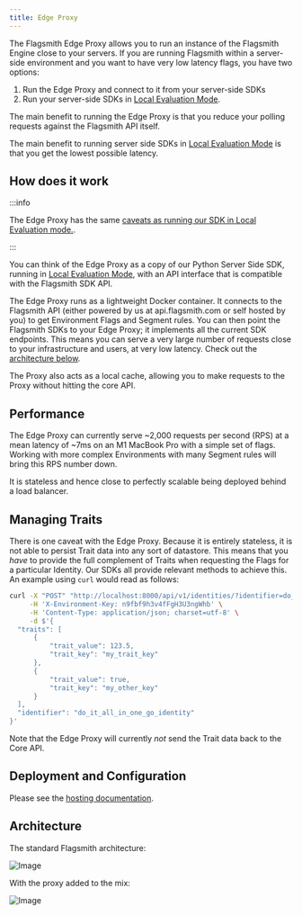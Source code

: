 ```yaml
---
title: Edge Proxy
---
```


The Flagsmith Edge Proxy allows you to run an instance of the Flagsmith Engine close to your servers. If you are running
Flagsmith within a server-side environment and you want to have very low latency flags, you have two options:

1. Run the Edge Proxy and connect to it from your server-side SDKs
2. Run your server-side SDKs in [Local Evaluation Mode](/clients/overview#local-evaluation).

The main benefit to running the Edge Proxy is that you reduce your polling requests against the Flagsmith API itself.

The main benefit to running server side SDKs in [Local Evaluation Mode](/clients/overview#local-evaluation) is that you
get the lowest possible latency.

## How does it work

:::info

The Edge Proxy has the same [caveats as running our SDK in Local Evaluation mode.](/clients/overview#local-evaluation).

:::

You can think of the Edge Proxy as a copy of our Python Server Side SDK, running in
[Local Evaluation Mode](/clients/overview#local-evaluation), with an API interface that is compatible with the Flagsmith
SDK API.

The Edge Proxy runs as a lightweight Docker container. It connects to the Flagsmith API (either powered by us at
api.flagsmith.com or self hosted by you) to get Environment Flags and Segment rules. You can then point the Flagsmith
SDKs to your Edge Proxy; it implements all the current SDK endpoints. This means you can serve a very large number of
requests close to your infrastructure and users, at very low latency. Check out the [architecture below](#architecture).

The Proxy also acts as a local cache, allowing you to make requests to the Proxy without hitting the core API.

## Performance

The Edge Proxy can currently serve ~2,000 requests per second (RPS) at a mean latency of ~7ms on an M1 MacBook Pro with
a simple set of flags. Working with more complex Environments with many Segment rules will bring this RPS number down.

It is stateless and hence close to perfectly scalable being deployed behind a load balancer.

## Managing Traits

There is one caveat with the Edge Proxy. Because it is entirely stateless, it is not able to persist Trait data into any
sort of datastore. This means that you _have_ to provide the full complement of Traits when requesting the Flags for a
particular Identity. Our SDKs all provide relevant methods to achieve this. An example using `curl` would read as
follows:

```bash
curl -X "POST" "http://localhost:8000/api/v1/identities/?identifier=do_it_all_in_one_go_identity" \
     -H 'X-Environment-Key: n9fbf9h3v4fFgH3U3ngWhb' \
     -H 'Content-Type: application/json; charset=utf-8' \
     -d $'{
  "traits": [
      {
          "trait_value": 123.5,
          "trait_key": "my_trait_key"
      },
      {
          "trait_value": true,
          "trait_key": "my_other_key"
      }
  ],
  "identifier": "do_it_all_in_one_go_identity"
}'
```

Note that the Edge Proxy will currently _not_ send the Trait data back to the Core API.

## Deployment and Configuration

Please see the [hosting documentation](/deployment/hosting/locally-edge-proxy).

## Architecture

The standard Flagsmith architecture:

![Image](/img/edge-proxy-existing.svg)

With the proxy added to the mix:

![Image](/img/edge-proxy-proxy.svg)

